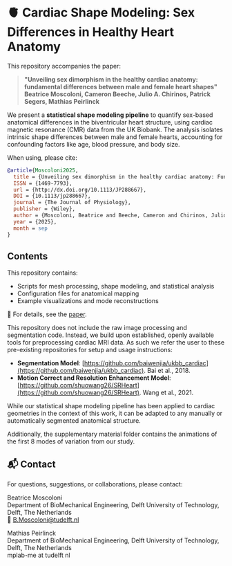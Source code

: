 # 🫀 Cardiac Shape Modeling: Sex Differences in Healthy Heart Anatomy

This repository accompanies the paper:

> **"Unveiling sex dimorphism in the healthy cardiac anatomy: fundamental differences between male and female heart shapes"**  
> **Beatrice Moscoloni, Cameron Beeche, Julio A. Chirinos, Patrick Segers, Mathias Peirlinck**

We present a **statistical shape modeling pipeline** to quantify sex-based anatomical differences in the biventricular heart structure, using cardiac magnetic resonance (CMR) data from the UK Biobank. The analysis isolates intrinsic shape differences between male and female hearts, accounting for confounding factors like age, blood pressure, and body size.

When using, please cite:

~~~bibtex
@article{Moscoloni2025,
  title = {Unveiling sex dimorphism in the healthy cardiac anatomy: Fundamental differences between male and female heart shapes},
  ISSN = {1469-7793},
  url = {http://dx.doi.org/10.1113/JP288667},
  DOI = {10.1113/jp288667},
  journal = {The Journal of Physiology},
  publisher = {Wiley},
  author = {Moscoloni, Beatrice and Beeche, Cameron and Chirinos, Julio A. and Segers, Patrick and Peirlinck, Mathias},
  year = {2025},
  month = sep
}
~~~

## Contents
This repository contains:
- Scripts for mesh processing, shape modeling, and statistical analysis
- Configuration files for anatomical mapping
- Example visualizations and mode reconstructions

📝 For details, see the [paper](https://physoc.onlinelibrary.wiley.com/doi/10.1113/JP288667).

This repository does not include the raw image processing and segmentation code. Instead, we build upon established, openly available tools for preprocessing cardiac MRI data. As such we refer the user to these pre-existing repositories for setup and usage instructions:

- **Segmentation Model**: [https://github.com/baiwenjia/ukbb_cardiac](https://github.com/baiwenjia/ukbb_cardiac). Bai et al., 2018.
- **Motion Correct and Resolution Enhancement Model**: [https://github.com/shuowang26/SRHeart](https://github.com/shuowang26/SRHeart). Wang et al., 2021.

While our statistical shape modeling pipeline has been applied to cardiac geometries in the context of this work, it can be adapted to any manually or automatically segmented anatomical structure. 

Additionally, the supplementary material folder contains the animations of the first 8 modes of variation from our study. 

## 📬 Contact

For questions, suggestions, or collaborations, please contact:

Beatrice Moscoloni  
Department of BioMechanical Engineering, Delft University of Technology, Delft, The Netherlands  
📧 [B.Moscoloni@tudelft.nl](mailto:B.Moscoloni@tudelft.nl)

Mathias Peirlinck  
Department of BioMechanical Engineering, Delft University of Technology, Delft, The Netherlands  
mplab-me at tudelft nl



